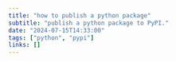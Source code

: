 ```yaml
---
title: "how to publish a python package"
subtitle: "publish a python package to PyPI."
date: "2024-07-15T14:33:00"
tags: ["python", "pypi"]
links: []
---
```



